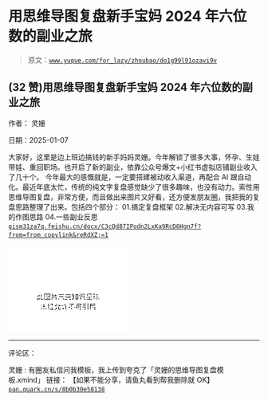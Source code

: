 # 用思维导图复盘新手宝妈 2024 年六位数的副业之旅

> 原文：[`www.yuque.com/for_lazy/zhoubao/do1g99l91ozavi9v`](https://www.yuque.com/for_lazy/zhoubao/do1g99l91ozavi9v)

## (32 赞)用思维导图复盘新手宝妈 2024 年六位数的副业之旅

作者： 灵姗

日期：2025-01-07

大家好，这里是边上班边搞钱的新手妈妈灵姗。今年解锁了很多大事，怀孕、生娃带娃、重回职场。也开启了新的副业，依靠公众号爆文+小红书虚拟店铺副业收入了几十个。
今年最大的感慨就是，一定要搭建被动收入渠道，再配合 AI 跟自动化。最近年底太忙，传统的纯文字复盘感觉缺少了很多趣味，也没有动力。索性用思维导图复盘，非常方便，而且做出来图片又好看，还方便发朋友圈，我把我的复盘思路整理了出来。包括四个部分：
01.搞定复盘框架 02.解决无内容可写 03.我的作图思路 04.一些副业反思 [`gism31za7q.feishu.cn/docx/C3cQd87IPodn2LxKa9RcD6Hgn7f?from=from_copylink&reRdXZ;=1`](https://gism31za7q.feishu.cn/docx/C3cQd87IPodn2LxKa9RcD6Hgn7f?from=from_copylink&reRdXZ;=1)

![](img/ca7eeb053367f56c510e3b96c4ecfa4e.png "None")

* * *

评论区：

灵姗 : 有圈友私信问我模板，我上传到夸克了「灵姗的思维导图复盘模板.xmind」 链接：
【如果不能分享，请鱼丸看到帮我删除就 OK】[`pan.quark.cn/s/8b0b30e58138`](https://pan.quark.cn/s/8b0b30e58138)